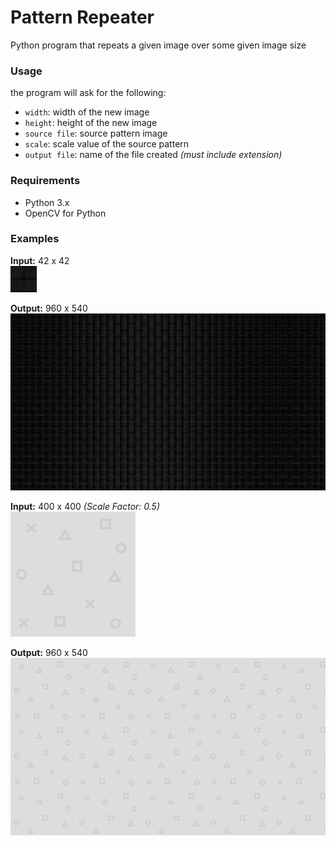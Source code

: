 # Pattern Repeater

Python program that repeats a given image over some given image size

### Usage ###

the program will ask for the following:
- `width`: width of the new image
- `height`: height of the new image
- `source file`: source pattern image
- `scale`: scale value of the source pattern
- `output file`: name of the file created *(must include extension)*

### Requirements ###

- Python 3.x
- OpenCV for Python

### Examples ###

**Input:** 42 x 42 <br>
![Example Input 1](rsc/exInput.png) 

**Output:** 960 x 540 <br>
 ![Example Output 2](rsc/exOutput.png)

**Input:** 400 x 400 *(Scale Factor: 0.5)* <br>
![Example Input 3](rsc/exInput2Scaled.png) 

**Output:** 960 x 540 <br>
 ![Example Output 4](rsc/exOutput2.png)
